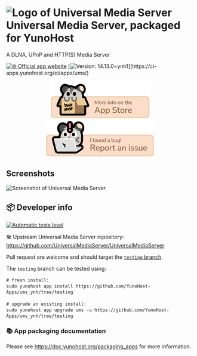 <!--
N.B.: This README was automatically generated by <https://github.com/YunoHost/apps_tools/blob/main/readme_generator>
It shall NOT be edited by hand.
-->

<h1>
  <img src="https://raw.githubusercontent.com/YunoHost/apps/main/logos/ums.png" width="32px" alt="Logo of Universal Media Server">
  Universal Media Server, packaged for YunoHost
</h1>

A DLNA, UPnP and HTTP(S) Media Server

[![🌐 Official app website](https://img.shields.io/badge/Official_app_website-darkgreen?style=for-the-badge)](www.universalmediaserver.com)
[![Version: 14.13.0~ynh1](https://img.shields.io/badge/Version-14.13.0~ynh1-rgba(0,150,0,1)?style=for-the-badge)](https://ci-apps.yunohost.org/ci/apps/ums/)

<div align="center">
<a href="https://apps.yunohost.org/app/ums"><img height="100px" src="https://github.com/YunoHost/yunohost-artwork/raw/refs/heads/main/badges/neopossum-badges/badge_more_info_on_the_appstore.svg"/></a>
<a href="https://github.com/YunoHost-Apps/ums_ynh/issues"><img height="100px" src="https://github.com/YunoHost/yunohost-artwork/raw/refs/heads/main/badges/neopossum-badges/badge_report_an_issue.svg"/></a>
</div>


## Screenshots
![Screenshot of Universal Media Server](./doc/screenshots/screenshot.png)

## 📦 Developer info

[![Automatic tests level](https://apps.yunohost.org/badge/cilevel/ums)](https://ci-apps.yunohost.org/ci/apps/ums/)

🛠️ Upstream Universal Media Server repository: <https://github.com/UniversalMediaServer/UniversalMediaServer>

Pull request are welcome and should target the [`testing` branch](https://github.com/YunoHost-Apps/ums_ynh/tree/testing).

The `testing` branch can be tested using:
```
# fresh install:
sudo yunohost app install https://github.com/YunoHost-Apps/ums_ynh/tree/testing

# upgrade an existing install:
sudo yunohost app upgrade ums -u https://github.com/YunoHost-Apps/ums_ynh/tree/testing
```

### 📚 App packaging documentation

Please see <https://doc.yunohost.org/packaging_apps> for more information.